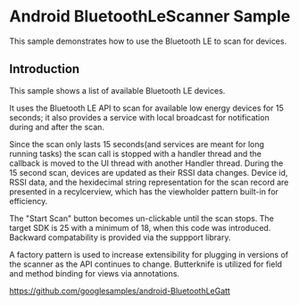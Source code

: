 
Android BluetoothLeScanner Sample
===================================

This sample demonstrates how to use the Bluetooth LE 
to scan for devices.

Introduction
------------

This sample shows a list of available Bluetooth LE devices.

It uses the Bluetooth LE API to scan for available low energy devices for 15 seconds;  it also provides a service with local broadcast for notification during and after the scan.

Since the scan only lasts 15 seconds(and services are meant for long running tasks) the scan call is stopped with a handler thread and the callback is moved to the UI thread with another Handler thread.  During the 15 second scan, devices are updated as their RSSI data changes.  Device id, RSSI data, and the hexidecimal string representation for the scan record are presented in a recylcerview, which has the viewholder pattern built-in for efficiency.

The "Start Scan" button becomes un-clickable until the scan stops.
The target SDK is 25 with a minimum of 18, when this code was introduced.  Backward compatability is provided via the suppport library.

A factory pattern is used to increase extensibility for plugging in versions of the scanner as the API continues to change.
Butterknife is utilized for field and method binding for views via annotations.

https://github.com/googlesamples/android-BluetoothLeGatt

